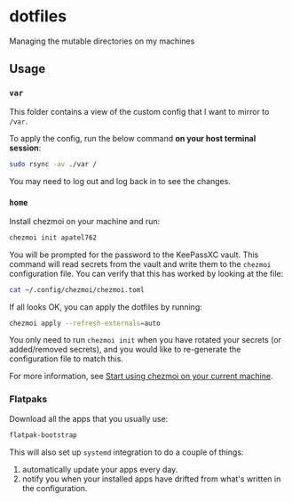# dotfiles

Managing the mutable directories on my machines

## Usage

### `var`

This folder contains a view of the custom config that I want to mirror to `/var`.

To apply the config, run the below command **on your host terminal session**:

```bash
sudo rsync -av ./var /
```

You may need to log out and log back in to see the changes.

### `home`

Install chezmoi on your machine and run:

```bash
chezmoi init apatel762
```

You will be prompted for the password to the KeePassXC vault. This command will read secrets from the vault and write them to the `chezmoi` configuration file. You can verify that this has worked by looking at the file:

```bash
cat ~/.config/chezmoi/chezmoi.toml
```

If all looks OK, you can apply the dotfiles by running:

```bash
chezmoi apply --refresh-externals=auto
```

You only need to run `chezmoi init` when you have rotated your secrets (or added/removed secrets), and you would like to re-generate the configuration file to match this.

For more information, see [Start using chezmoi on your current machine](https://www.chezmoi.io/quick-start/#start-using-chezmoi-on-your-current-machine).

### Flatpaks

Download all the apps that you usually use:

```bash
flatpak-bootstrap
```

This will also set up `systemd` integration to do a couple of things:

1. automatically update your apps every day.
2. notify you when your installed apps have drifted from what's written in the configuration.
